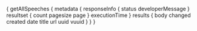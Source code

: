 {
  getAllSpeeches {
    metadata {
      responseInfo {
        status
        developerMessage
      }
      resultset {
        count
        pagesize
        page
      }
      executionTime
    }
    results {
      body
      changed
      created
      date
      title
      url
      uuid
      vuuid
    }
  }
}
